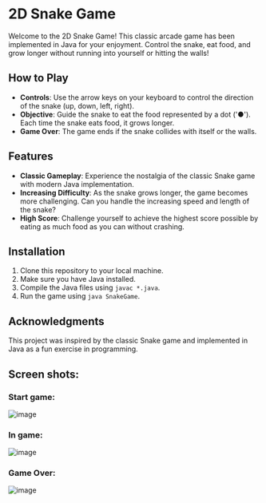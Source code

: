 # 2D Snake Game

Welcome to the 2D Snake Game! This classic arcade game has been implemented in Java for your enjoyment. Control the snake, eat food, and grow longer without running into yourself or hitting the walls!

## How to Play

- **Controls**: Use the arrow keys on your keyboard to control the direction of the snake (up, down, left, right).
- **Objective**: Guide the snake to eat the food represented by a dot ('●'). Each time the snake eats food, it grows longer.
- **Game Over**: The game ends if the snake collides with itself or the walls.

## Features

- **Classic Gameplay**: Experience the nostalgia of the classic Snake game with modern Java implementation.
- **Increasing Difficulty**: As the snake grows longer, the game becomes more challenging. Can you handle the increasing speed and length of the snake?
- **High Score**: Challenge yourself to achieve the highest score possible by eating as much food as you can without crashing.

## Installation

1. Clone this repository to your local machine.
2. Make sure you have Java installed.
3. Compile the Java files using `javac *.java`.
4. Run the game using `java SnakeGame`.

## Acknowledgments

This project was inspired by the classic Snake game and implemented in Java as a fun exercise in programming.

## Screen shots:

### Start game:
![image](https://github.com/SaarGamzo/Snake/assets/88244818/e62c17c2-5b22-4278-bf42-149709fd640b)

### In game:
![image](https://github.com/SaarGamzo/Snake/assets/88244818/0524d6a2-e3b5-4d9d-87a7-9c70ecd6a17d)

### Game Over:
![image](https://github.com/SaarGamzo/Snake/assets/88244818/86e52295-38e3-4726-b136-a02a032f0d45)
